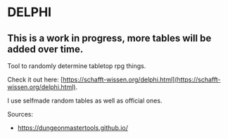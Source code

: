 # DELPHI
## This is a work in progress, more tables will be added over time.
Tool to randomly determine tabletop rpg things.


Check it out here: [https://schafft-wissen.org/delphi.html](https://schafft-wissen.org/delphi.html).

I use selfmade random tables as well as official ones.

Sources:

- https://dungeonmastertools.github.io/

